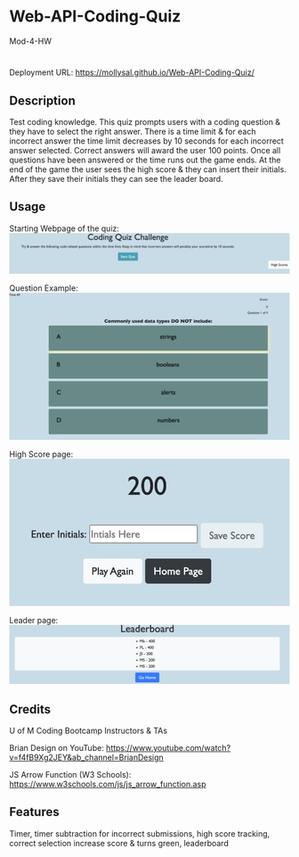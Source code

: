 # Web-API-Coding-Quiz
Mod-4-HW
# <Coding Quiz>

Deployment URL: https://mollysal.github.io/Web-API-Coding-Quiz/ 

## Description
Test coding knowledge. This quiz prompts users with a coding question & they have to select the right answer. 
There is a time limit & for each incorrect answer the time limit decreases by 10 seconds for each incorrect answer selected. 
Correct answers will award the user 100 points. Once all questions have been answered or the time runs out the game ends. 
At the end of the game the user sees the high score & they can insert their initials. After they save their initials they can see the leader board. 

## Usage
Starting Webpage of the quiz:
![Website Image](/Assets/Images/Starting_Quiz.png)


Question Example:
![Website Image](/Assets/Images/Question.png)

High Score page:
![Website Image](/Assets/Images/HighScore.png)

Leader page:
![Website Image](/Assets/Images/Leaderboard.png)

## Credits
U of M Coding Bootcamp Instructors & TAs

Brian Design on YouTube: https://www.youtube.com/watch?v=f4fB9Xg2JEY&ab_channel=BrianDesign 

JS Arrow Function (W3 Schools): https://www.w3schools.com/js/js_arrow_function.asp

## Features
Timer, timer subtraction for incorrect submissions, high score tracking, correct selection increase score & turns green, leaderboard


 

